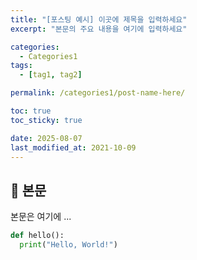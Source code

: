 ```yaml
---
title: "[포스팅 예시] 이곳에 제목을 입력하세요"
excerpt: "본문의 주요 내용을 여기에 입력하세요"

categories:
  - Categories1
tags:
  - [tag1, tag2]

permalink: /categories1/post-name-here/

toc: true
toc_sticky: true

date: 2025-08-07
last_modified_at: 2021-10-09
---
```


## 🦥 본문

본문은 여기에 ...

```python
def hello():
  print("Hello, World!")
```
